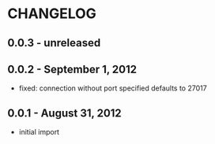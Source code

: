 # CHANGELOG
## 0.0.3 - unreleased

## 0.0.2 - September 1, 2012
+ fixed: connection without port specified defaults to 27017

## 0.0.1 - August 31, 2012
+ initial import